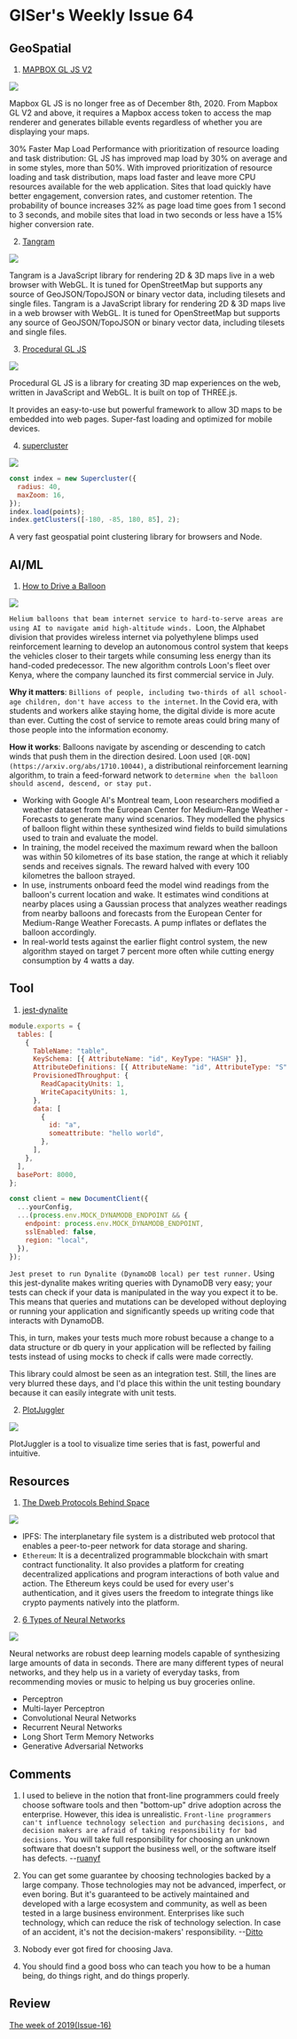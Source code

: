 # GISer's Weekly Issue 64

## GeoSpatial

1. [MAPBOX GL JS V2](https://www.mapbox.com/blog/mapbox-gl-js-v2-3d-maps-camera-api-sky-api-launch)

![](https://assets.website-files.com/5f2a93fe880654a977c51043/5fcfb4872fa0f55a8a3a85e6_Graph_mpl.png)

Mapbox GL JS is no longer free as of December 8th, 2020. From Mapbox GL V2 and above, it requires a Mapbox access token to access the map renderer and generates billable events regardless of whether you are displaying your maps.

30% Faster Map Load Performance with prioritization of resource loading and task distribution: GL JS has improved map load by 30% on average and in some styles, more than 50%. With improved prioritization of resource loading and task distribution, maps load faster and leave more CPU resources available for the web application. Sites that load quickly have better engagement, conversion rates, and customer retention. The probability of bounce increases 32% as page load time goes from 1 second to 3 seconds, and mobile sites that load in two seconds or less have a 15% higher conversion rate.

2. [Tangram](https://github.com/tangrams/tangram)

![](https://cloud.githubusercontent.com/assets/459970/7569087/8cd14df6-f7d4-11e4-8360-db31790d2bbf.png)

Tangram is a JavaScript library for rendering 2D & 3D maps live in a web browser with WebGL. It is tuned for OpenStreetMap but supports any source of GeoJSON/TopoJSON or binary vector data, including tilesets and single files. Tangram is a JavaScript library for rendering 2D & 3D maps live in a web browser with WebGL. It is tuned for OpenStreetMap but supports any source of GeoJSON/TopoJSON or binary vector data, including tilesets and single files.

3. [Procedural GL JS](https://felixpalmer.github.io/new-zealand-3d/)

![](https://raw.githubusercontent.com/felixpalmer/procedural-gl-js/main/screenshots/title.jpg)

Procedural GL JS is a library for creating 3D map experiences on the web, written in JavaScript and WebGL. It is built on top of THREE.js.

It provides an easy-to-use but powerful framework to allow 3D maps to be embedded into web pages. Super-fast loading and optimized for mobile devices.

4. [supercluster](https://github.com/mapbox/supercluster)

![](https://cloud.githubusercontent.com/assets/25395/11857351/43407b46-a40c-11e5-8662-e99ab1cd2cb7.gif)

```js
const index = new Supercluster({
  radius: 40,
  maxZoom: 16,
});
index.load(points);
index.getClusters([-180, -85, 180, 85], 2);
```

A very fast geospatial point clustering library for browsers and Node.

## AI/ML

1. [How to Drive a Balloon](https://blog.deeplearning.ai/blog/the-batch-autonomous-helium-balloons-seeing-eye-ai-muppet-models-estimate-weights-and-measures-labor-unions-fight-automation)

![](https://blog.deeplearning.ai/hubfs/LOON.gif)

`Helium balloons that beam internet service to hard-to-serve areas are using AI to navigate amid high-altitude winds. `Loon, the Alphabet division that provides wireless internet via polyethylene blimps used reinforcement learning to develop an autonomous control system that keeps the vehicles closer to their targets while consuming less energy than its hand-coded predecessor. The new algorithm controls Loon's fleet over Kenya, where the company launched its first commercial service in July.

**Why it matters**: `Billions of people, including two-thirds of all school-age children, don't have access to the internet`. In the Covid era, with students and workers alike staying home, the digital divide is more acute than ever. Cutting the cost of service to remote areas could bring many of those people into the information economy.

**How it works**: Balloons navigate by ascending or descending to catch winds that push them in the direction desired. Loon used `[QR-DQN](https://arxiv.org/abs/1710.10044)`, a distributional reinforcement learning algorithm, to train a feed-forward network to `determine when the balloon should ascend, descend, or stay put.`

- Working with Google AI's Montreal team, Loon researchers modified a weather dataset from the European Center for Medium-Range Weather - Forecasts to generate many wind scenarios. They modelled the physics of balloon flight within these synthesized wind fields to build simulations used to train and evaluate the model.
- In training, the model received the maximum reward when the balloon was within 50 kilometres of its base station, the range at which it reliably sends and receives signals. The reward halved with every 100 kilometres the balloon strayed.
- In use, instruments onboard feed the model wind readings from the balloon's current location and wake. It estimates wind conditions at nearby places using a Gaussian process that analyzes weather readings from nearby balloons and forecasts from the European Center for Medium-Range Weather Forecasts. A pump inflates or deflates the balloon accordingly.
- In real-world tests against the earlier flight control system, the new algorithm stayed on target 7 percent more often while cutting energy consumption by 4 watts a day.

## Tool

1. [jest-dynalite](https://github.com/freshollie/jest-dynalite)

```js
module.exports = {
  tables: [
    {
      TableName: "table",
      KeySchema: [{ AttributeName: "id", KeyType: "HASH" }],
      AttributeDefinitions: [{ AttributeName: "id", AttributeType: "S" }],
      ProvisionedThroughput: {
        ReadCapacityUnits: 1,
        WriteCapacityUnits: 1,
      },
      data: [
        {
          id: "a",
          someattribute: "hello world",
        },
      ],
    },
  ],
  basePort: 8000,
};

const client = new DocumentClient({
  ...yourConfig,
  ...(process.env.MOCK_DYNAMODB_ENDPOINT && {
    endpoint: process.env.MOCK_DYNAMODB_ENDPOINT,
    sslEnabled: false,
    region: "local",
  }),
});
```

`Jest preset to run Dynalite (DynamoDB local) per test runner.` Using this jest-dynalite makes writing queries with DynamoDB very easy; your tests can check if your data is manipulated in the way you expect it to be. This means that queries and mutations can be developed without deploying or running your application and significantly speeds up writing code that interacts with DynamoDB.

This, in turn, makes your tests much more robust because a change to a data structure or db query in your application will be reflected by failing tests instead of using mocks to check if calls were made correctly.

This library could almost be seen as an integration test. Still, the lines are very blurred these days, and I'd place this within the unit testing boundary because it can easily integrate with unit tests.

2. [PlotJuggler](https://github.com/facontidavide/PlotJuggler)

![](https://github.com/facontidavide/PlotJuggler/raw/main/docs/plotjuggler3.gif)

PlotJuggler is a tool to visualize time series that is fast, powerful and intuitive.

## Resources

1. [The Dweb Protocols Behind Space](https://blog.space.storage/posts/the-dweb-protocols-behind-space)

![](https://fleek-team-bucket.storage.fleek.co/thumbnails-blog/Dweb%20Stack.jpg)

- IPFS: The interplanetary file system is a distributed web protocol that enables a peer-to-peer network for data storage and sharing.
- `Ethereum`: It is a decentralized programmable blockchain with smart contract functionality. It also provides a platform for creating decentralized applications and program interactions of both value and action. The Ethereum keys could be used for every user's authentication, and it gives users the freedom to integrate things like crypto payments natively into the platform.

2. [6 Types of Neural Networks](https://lionbridge.ai/articles/6-types-of-neural-networks-every-data-scientist-must-know/)

![](https://lionbridge.ai/wp-content/uploads/2020/11/02-3.png)

Neural networks are robust deep learning models capable of synthesizing large amounts of data in seconds. There are many different types of neural networks, and they help us in a variety of everyday tasks, from recommending movies or music to helping us buy groceries online.

- Perceptron
- Multi-layer Perceptron
- Convolutional Neural Networks
- Recurrent Neural Networks
- Long Short Term Memory Networks
- Generative Adversarial Networks

## Comments

1. I used to believe in the notion that front-line programmers could freely choose software tools and then "bottom-up" drive adoption across the enterprise. However, this idea is unrealistic. `Front-line programmers can't influence technology selection and purchasing decisions, and decision makers are afraid of taking responsibility for bad decisions.` You will take full responsibility for choosing an unknown software that doesn't support the business well, or the software itself has defects.
   --[ruanyf](https://github.com/ruanyf/weekly/blob/master/docs/issue-137.md)

2. You can get some guarantee by choosing technologies backed by a large company. Those technologies may not be advanced, imperfect, or even boring. But it's guaranteed to be actively maintained and developed with a large ecosystem and community, as well as been tested in a large business environment. Enterprises like such technology, which can reduce the risk of technology selection. In case of an accident, it's not the decision-makers' responsibility.
   --[Ditto](https://github.com/ruanyf/weekly/blob/master/docs/issue-137.md)

3. Nobody ever got fired for choosing Java.

4. You should find a good boss who can teach you how to be a human being, do things right, and do things properly.

## Review

[The week of 2019(Issue-16)](https://github.com/lkcozy/weekly/blob/master/docs/2019/issue-16.md)

